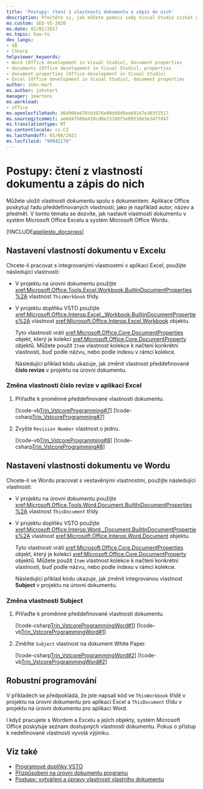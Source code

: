 ```yaml
---
title: 'Postupy: čtení z vlastností dokumentu a zápis do nich'
description: Přečtěte si, jak můžete pomocí sady Visual Studio získat nebo nastavit vlastnosti dokumentu v aplikacích Microsoft Excel a Microsoft Word.
ms.custom: SEO-VS-2020
ms.date: 02/02/2017
ms.topic: how-to
dev_langs:
- VB
- CSharp
helpviewer_keywords:
- Word [Office development in Visual Studio], document properties
- documents [Office development in Visual Studio], properties
- document properties [Office development in Visual Studio]
- Excel [Office development in Visual Studio], document properties
author: John-Hart
ms.author: johnhart
manager: jmartens
ms.workload:
- office
ms.openlocfilehash: 864906e678cb3976e99dd8d9aeb9147e303f2517
ms.sourcegitcommit: ae6d47b09a439cd0e13180f5e89510e3e347fd47
ms.translationtype: MT
ms.contentlocale: cs-CZ
ms.lasthandoff: 02/08/2021
ms.locfileid: "99942178"
---
```

# <a name="how-to-read-from-and-write-to-document-properties"></a>Postupy: čtení z vlastností dokumentu a zápis do nich
  Můžete uložit vlastnosti dokumentu spolu s dokumentem. Aplikace Office poskytují řadu předdefinovaných vlastností, jako je například autor, název a předmět. V tomto tématu se dozvíte, jak nastavit vlastnosti dokumentu v systém Microsoft Office Excelu a systém Microsoft Office Wordu.

 [!INCLUDE[appliesto_docprops](../vsto/includes/appliesto-docprops-md.md)]

## <a name="set-document-properties-in-excel"></a>Nastavení vlastností dokumentu v Excelu
 Chcete-li pracovat s integrovanými vlastnostmi v aplikaci Excel, použijte následující vlastnosti:

- V projektu na úrovni dokumentu použijte <xref:Microsoft.Office.Tools.Excel.Workbook.BuiltinDocumentProperties%2A> vlastnost `ThisWorkbook` třídy.

- V projektu doplňku VSTO použijte <xref:Microsoft.Office.Interop.Excel._Workbook.BuiltinDocumentProperties%2A> vlastnost <xref:Microsoft.Office.Interop.Excel.Workbook> objektu.

  Tyto vlastnosti vrátí <xref:Microsoft.Office.Core.DocumentProperties> objekt, který je kolekcí <xref:Microsoft.Office.Core.DocumentProperty> objektů. Můžete použít `Item` vlastnost kolekce k načtení konkrétní vlastnosti, buď podle názvu, nebo podle indexu v rámci kolekce.

  Následující příklad kódu ukazuje, jak změnit vlastnost předdefinované **číslo revize** v projektu na úrovni dokumentu.

### <a name="to-change-the-revision-number-property-in-excel"></a>Změna vlastnosti číslo revize v aplikaci Excel

1. Přiřaďte k proměnné předdefinované vlastnosti dokumentu.

     [!code-vb[Trin_VstcoreProgramming#7](../vsto/codesnippet/VisualBasic/Trin_VstcoreProgrammingExcelVB/ThisWorkbook.vb#7)]
     [!code-csharp[Trin_VstcoreProgramming#7](../vsto/codesnippet/CSharp/Trin_VstcoreProgrammingExcelCS/ThisWorkbook.cs#7)]

2. Zvyšte `Revision Number` vlastnost o jednu.

     [!code-vb[Trin_VstcoreProgramming#8](../vsto/codesnippet/VisualBasic/Trin_VstcoreProgrammingExcelVB/ThisWorkbook.vb#8)]
     [!code-csharp[Trin_VstcoreProgramming#8](../vsto/codesnippet/CSharp/Trin_VstcoreProgrammingExcelCS/ThisWorkbook.cs#8)]

## <a name="set-document-properties-in-word"></a>Nastavení vlastností dokumentu ve Wordu
 Chcete-li ve Wordu pracovat s vestavěnými vlastnostmi, použijte následující vlastnosti:

- V projektu na úrovni dokumentu použijte <xref:Microsoft.Office.Tools.Word.Document.BuiltInDocumentProperties%2A> vlastnost `ThisDocument` třídy.

- V projektu doplňku VSTO použijte <xref:Microsoft.Office.Interop.Word._Document.BuiltInDocumentProperties%2A> vlastnost <xref:Microsoft.Office.Interop.Word.Document> objektu.

  Tyto vlastnosti vrátí <xref:Microsoft.Office.Core.DocumentProperties> objekt, který je kolekcí <xref:Microsoft.Office.Core.DocumentProperty> objektů. Můžete použít `Item` vlastnost kolekce k načtení konkrétní vlastnosti, buď podle názvu, nebo podle indexu v rámci kolekce.

  Následující příklad kódu ukazuje, jak změnit integrovanou vlastnost **Subject** v projektu na úrovni dokumentu.

### <a name="to-change-the-subject-property"></a>Změna vlastnosti Subject

1. Přiřaďte k proměnné předdefinované vlastnosti dokumentu.

     [!code-csharp[Trin_VstcoreProgrammingWord#1](../vsto/codesnippet/CSharp/Trin_VstcoreProgrammingWordCS/ThisDocument.cs#1)]
     [!code-vb[Trin_VstcoreProgrammingWord#1](../vsto/codesnippet/VisualBasic/Trin_VstcoreProgrammingWordVB/ThisDocument.vb#1)]

2. Změňte `Subject` vlastnost na dokument White Paper.

     [!code-csharp[Trin_VstcoreProgrammingWord#2](../vsto/codesnippet/CSharp/Trin_VstcoreProgrammingWordCS/ThisDocument.cs#2)]
     [!code-vb[Trin_VstcoreProgrammingWord#2](../vsto/codesnippet/VisualBasic/Trin_VstcoreProgrammingWordVB/ThisDocument.vb#2)]

## <a name="robust-programming"></a>Robustní programování
 V příkladech se předpokládá, že jste napsali kód ve `ThisWorkbook` třídě v projektu na úrovni dokumentu pro aplikaci Excel a `ThisDocument` třídu v projektu na úrovni dokumentu pro aplikaci Word.

 I když pracujete s Wordem a Excelu a jejich objekty, systém Microsoft Office poskytuje seznam dostupných vlastností dokumentu. Pokus o přístup k nedefinované vlastnosti vyvolá výjimku.

## <a name="see-also"></a>Viz také
- [Programové doplňky VSTO](../vsto/programming-vsto-add-ins.md)
- [Přizpůsobení na úrovni dokumentu programu](../vsto/programming-document-level-customizations.md)
- [Postupy: vytváření a úpravy vlastností vlastního dokumentu](../vsto/how-to-create-and-modify-custom-document-properties.md)
